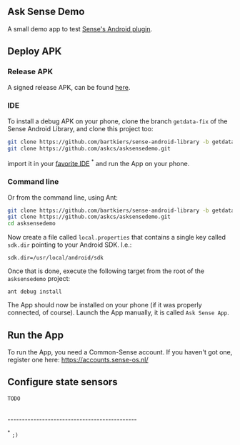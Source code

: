 ## Ask Sense Demo

A small demo app to test [Sense's Android plugin](https://github.com/senseobservationsystems/sense-android-library).

## Deploy APK

### Release APK

A signed release APK, can be found 
[here](https://github.com/askcs/asksensedemo/blob/master/ask_sense_demo-release-0.1.apk?raw=true).

### IDE

To install a debug APK on your phone, clone the branch `getdata-fix` of the Sense Android 
Library, and clone this project too:

```bash
git clone https://github.com/bartkiers/sense-android-library -b getdata-fix
git clone https://github.com/askcs/asksensedemo.git
```

import it in your [favorite IDE](http://www.jetbrains.com/idea/) <sup>*</sup> and
run the App on your phone.

### Command line

Or from the command line, using Ant:

```bash
git clone https://github.com/bartkiers/sense-android-library -b getdata-fix
git clone https://github.com/askcs/asksensedemo.git
cd asksensedemo
```

Now create a file called `local.properties` that contains a single
key called `sdk.dir` pointing to your Android SDK. I.e.:

```
sdk.dir=/usr/local/android/sdk
```

Once that is done, execute the following target from the root of the
`asksensedemo` project:

```
ant debug install
```

The App should now be installed on your phone (if it was properly
connected, of course). Launch the App manually, it is called
`Ask Sense App`.

## Run the App

To run the App, you need a Common-Sense account. If you haven't got one, register
one here: https://accounts.sense-os.nl/

## Configure state sensors

`TODO` 

<br>
---------------------------------------------

<sup>*</sup> `;)`
